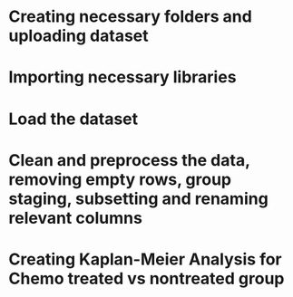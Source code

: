# Creating necessary folders and uploading dataset
# Importing necessary libraries
# Load the dataset 
# Clean and preprocess the data, removing empty rows, group staging, subsetting and renaming relevant columns
# Creating Kaplan-Meier Analysis for Chemo treated vs nontreated group
